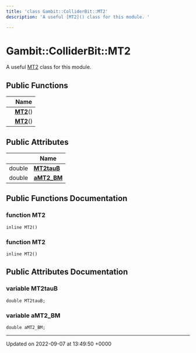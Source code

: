 ```yaml
---
title: 'class Gambit::ColliderBit::MT2'
description: 'A useful [MT2]() class for this module. '

---
```


# Gambit::ColliderBit::MT2





A useful [MT2]() class for this module. 

## Public Functions

|                | Name           |
| -------------- | -------------- |
| | **[MT2](/documentation/code/classes/classgambit_1_1colliderbit_1_1mt2/#function-mt2)**() |
| | **[MT2](/documentation/code/classes/classgambit_1_1colliderbit_1_1mt2/#function-mt2)**() |

## Public Attributes

|                | Name           |
| -------------- | -------------- |
| double | **[MT2tauB](/documentation/code/classes/classgambit_1_1colliderbit_1_1mt2/#variable-mt2taub)**  |
| double | **[aMT2_BM](/documentation/code/classes/classgambit_1_1colliderbit_1_1mt2/#variable-amt2-bm)**  |

## Public Functions Documentation

### function MT2

```
inline MT2()
```


### function MT2

```
inline MT2()
```


## Public Attributes Documentation

### variable MT2tauB

```
double MT2tauB;
```


### variable aMT2_BM

```
double aMT2_BM;
```


-------------------------------

Updated on 2022-09-07 at 13:49:50 +0000